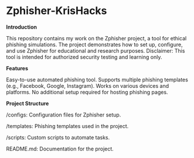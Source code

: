 # Zphisher-KrisHacks

**Introduction**

This repository contains my work on the Zphisher project, a tool for ethical phishing simulations. 
The project demonstrates how to set up, configure, and use Zphisher for educational and research purposes. 
Disclaimer: This tool is intended for authorized security testing and learning only.

**Features**

Easy-to-use automated phishing tool.
Supports multiple phishing templates (e.g., Facebook, Google, Instagram).
Works on various devices and platforms.
No additional setup required for hosting phishing pages.

**Project Structure**

/configs: Configuration files for Zphisher setup.

/templates: Phishing templates used in the project.

/scripts: Custom scripts to automate tasks.

README.md: Documentation for the project.
